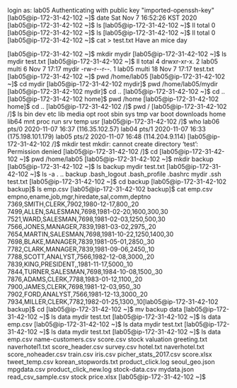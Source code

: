 login as: lab05
Authenticating with public key "imported-openssh-key"
[lab05@ip-172-31-42-102 ~]$ date
Sat Nov  7 16:52:26 KST 2020
[lab05@ip-172-31-42-102 ~]$ ls
[lab05@ip-172-31-42-102 ~]$ ll
total 0
[lab05@ip-172-31-42-102 ~]$ ls
[lab05@ip-172-31-42-102 ~]$ ll
total 0
[lab05@ip-172-31-42-102 ~]$ cat > test.txt
Have an mice day

[lab05@ip-172-31-42-102 ~]$ mkdir mydir
[lab05@ip-172-31-42-102 ~]$ ls
mydir  test.txt
[lab05@ip-172-31-42-102 ~]$ ll
total 4
drwxr-xr-x. 2 lab05 multi  6 Nov  7 17:17 mydir
-rw-r--r--. 1 lab05 multi 18 Nov  7 17:17 test.txt
[lab05@ip-172-31-42-102 ~]$ pwd
/home/lab05
[lab05@ip-172-31-42-102 ~]$ cd mydir
[lab05@ip-172-31-42-102 mydir]$ pwd
/home/lab05/mydir
[lab05@ip-172-31-42-102 mydir]$ cd ..
[lab05@ip-172-31-42-102 ~]$ cd ..
[lab05@ip-172-31-42-102 home]$ pwd
/home
[lab05@ip-172-31-42-102 home]$ cd ..
[lab05@ip-172-31-42-102 /]$ pwd
/
[lab05@ip-172-31-42-102 /]$ ls
bin   dev        etc   lib    media  opt   root  sbin  sys   tmp  var
boot  downloads  home  lib64  mnt    proc  run   srv   temp  usr
[lab05@ip-172-31-42-102 /]$ who
lab06    pts/0        2020-11-07 16:37 (116.35.102.57)
lab04    pts/1        2020-11-07 16:33 (175.198.101.179)
lab05    pts/2        2020-11-07 16:48 (114.204.9.114)
[lab05@ip-172-31-42-102 /]$ mkdir test
mkdir: cannot create directory ‘test’: Permission denied
[lab05@ip-172-31-42-102 /]$ cd
[lab05@ip-172-31-42-102 ~]$ pwd
/home/lab05
[lab05@ip-172-31-42-102 ~]$ mkdir backup
[lab05@ip-172-31-42-102 ~]$ ls
backup  mydir  test.txt
[lab05@ip-172-31-42-102 ~]$ ls -a
.  ..  backup  .bash_logout  .bash_profile  .bashrc  mydir  .ssh  test.txt
[lab05@ip-172-31-42-102 ~]$ cd backup
[lab05@ip-172-31-42-102 backup]$ ls
emp.csv
[lab05@ip-172-31-42-102 backup]$ cat emp.csv
empno,ename,job,mgr,hiredate,sal,comm,deptno
7369,SMITH,CLERK,7902,1980-12-17,800,,20
7499,ALLEN,SALESMAN,7698,1981-02-20,1600,300,30
7521,WARD,SALESMAN,7698,1981-02-03,1250,500,30
7566,JONES,MANAGER,7839,1981-03-02,2975,,20
7654,MARTIN,SALESMAN,7698,1981-10-22,1250,1400,30
7698,BLAKE,MANAGER,7839,1981-05-01,2850,,30
7782,CLARK,MANAGER,7839,1981-09-06,2450,,10
7788,SCOTT,ANALYST,7566,1982-12-08,3000,,20
7839,KING,PRESIDENT,,1981-11-17,5000,,10
7844,TURNER,SALESMAN,7698,1984-10-08,1500,,30
7876,ADAMS,CLERK,7788,1983-01-12,1100,,20
7900,JAMES,CLERK,7698,1981-12-03,950,,30
7902,FORD,ANALYST,7566,1981-12-13,3000,,20
7934,MILLER,CLERK,7782,1982-01-25,1300,,10[lab05@ip-172-31-42-102 backup]$ cd
[lab05@ip-172-31-42-102 ~]$ mv backup data
[lab05@ip-172-31-42-102 ~]$ ls
data  mydir  test.txt
[lab05@ip-172-31-42-102 ~]$ ls data
emp.csv
[lab05@ip-172-31-42-102 ~]$ ls
data  mydir  test.txt
[lab05@ip-172-31-42-102 ~]$ ls
data  mydir  test.txt
[lab05@ip-172-31-42-102 ~]$ ls data
emp.csv               name-customers.csv     score.csv           stock valuation
greeting.txt          naverhotel1.txt        score_header.csv    survey.csv
hotel.txt             naverhotel.txt         score_noheader.csv  train.csv
iris.csv              picher_stats_2017.csv  score.xlsx          tweet_temp.csv
korean_stopwords.txt  product_click.log      seoul_geo.json
mpgdata.csv           product_click_new.log  stock-data.csv
mydata.json           read_csv_sample.csv    stock price.xlsx
[lab05@ip-172-31-42-102 ~]$